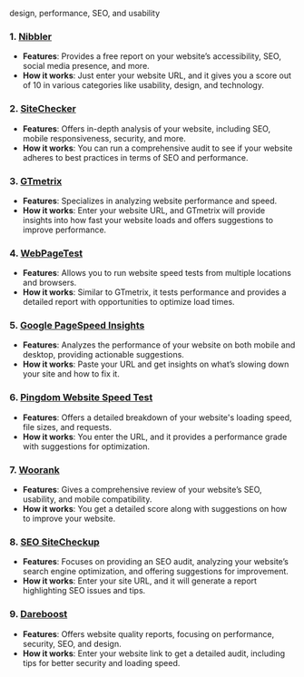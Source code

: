  design, performance, SEO, and usability

### 1. **[Nibbler](https://nibbler.silktide.com/)**
   - **Features**: Provides a free report on your website’s accessibility, SEO, social media presence, and more.
   - **How it works**: Just enter your website URL, and it gives you a score out of 10 in various categories like usability, design, and technology.

### 2. **[SiteChecker](https://sitechecker.pro/)**
   - **Features**: Offers in-depth analysis of your website, including SEO, mobile responsiveness, security, and more.
   - **How it works**: You can run a comprehensive audit to see if your website adheres to best practices in terms of SEO and performance.

### 3. **[GTmetrix](https://gtmetrix.com/)**
   - **Features**: Specializes in analyzing website performance and speed.
   - **How it works**: Enter your website URL, and GTmetrix will provide insights into how fast your website loads and offers suggestions to improve performance.

### 4. **[WebPageTest](https://www.webpagetest.org/)**
   - **Features**: Allows you to run website speed tests from multiple locations and browsers.
   - **How it works**: Similar to GTmetrix, it tests performance and provides a detailed report with opportunities to optimize load times.

### 5. **[Google PageSpeed Insights](https://developers.google.com/speed/pagespeed/insights)**
   - **Features**: Analyzes the performance of your website on both mobile and desktop, providing actionable suggestions.
   - **How it works**: Paste your URL and get insights on what’s slowing down your site and how to fix it.

### 6. **[Pingdom Website Speed Test](https://tools.pingdom.com/)**
   - **Features**: Offers a detailed breakdown of your website's loading speed, file sizes, and requests.
   - **How it works**: You enter the URL, and it provides a performance grade with suggestions for optimization.

### 7. **[Woorank](https://www.woorank.com/)**
   - **Features**: Gives a comprehensive review of your website’s SEO, usability, and mobile compatibility.
   - **How it works**: You get a detailed score along with suggestions on how to improve your website.

### 8. **[SEO SiteCheckup](https://seositecheckup.com/)**
   - **Features**: Focuses on providing an SEO audit, analyzing your website’s search engine optimization, and offering suggestions for improvement.
   - **How it works**: Enter your site URL, and it will generate a report highlighting SEO issues and tips.

### 9. **[Dareboost](https://www.dareboost.com/en)**
   - **Features**: Offers website quality reports, focusing on performance, security, SEO, and design.
   - **How it works**: Enter your website link to get a detailed audit, including tips for better security and loading speed.

